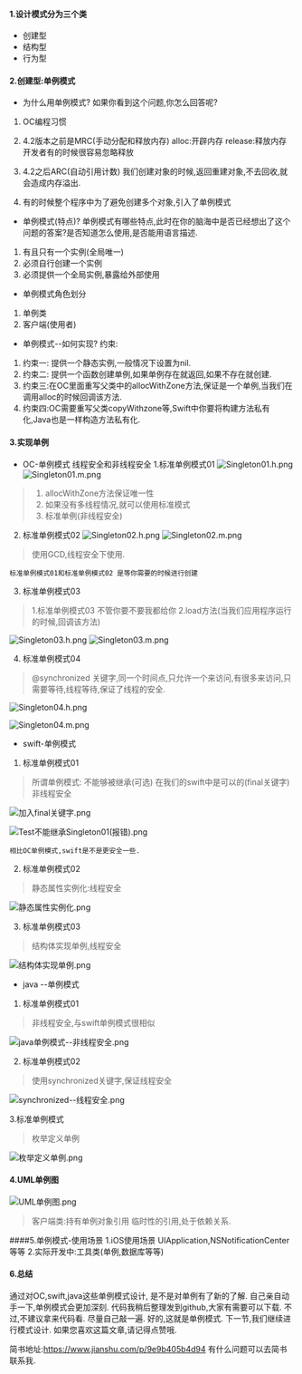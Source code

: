 #### 1.设计模式分为三个类
* 创建型
* 结构型
* 行为型

#### 2.创建型:单例模式
* 为什么用单例模式?
如果你看到这个问题,你怎么回答呢?
1. OC编程习惯
2. 4.2版本之前是MRC(手动分配和释放内存)
alloc:开辟内存  release:释放内存
开发者有的时候很容易忽略释放

3. 4.2之后ARC(自动引用计数)
我们创建对象的时候,返回重建对象,不去回收,就会造成内存溢出.

4. 有的时候整个程序中为了避免创建多个对象,引入了单例模式

* 单例模式(特点)?
单例模式有哪些特点,此时在你的脑海中是否已经想出了这个问题的答案?是否知道怎么使用,是否能用语言描述.
1. 有且只有一个实例(全局唯一)
2. 必须自行创建一个实例
3. 必须提供一个全局实例,暴露给外部使用

* 单例模式角色划分
1. 单例类
2. 客户端(使用者)
* 单例模式--如何实现?
约束:
1. 约束一: 提供一个静态实例,一般情况下设置为nil.
2. 约束二: 提供一个函数创建单例,如果单例存在就返回,如果不存在就创建.
3. 约束三:在OC里面重写父类中的allocWithZone方法,保证是一个单例,当我们在调用alloc的时候回调该方法.
4. 约束四:OC需要重写父类copyWithzone等,Swift中你要将构建方法私有化,Java也是一样构造方法私有化.

#### 3.实现单例
* OC-单例模式
线程安全和非线程安全
1.标准单例模式01
![Singleton01.h.png](https://upload-images.jianshu.io/upload_images/2960658-0ffb01912c2a2ac1.png?imageMogr2/auto-orient/strip%7CimageView2/2/w/1240)
![Singleton01.m.png](https://upload-images.jianshu.io/upload_images/2960658-5ccf86b1c957fddb.png?imageMogr2/auto-orient/strip%7CimageView2/2/w/1240)

> 1. allocWithZone方法保证唯一性
> 2. 如果没有多线程情况,就可以使用标准模式
> 3. 标准单例(非线程安全)

2. 标准单例模式02
![Singleton02.h.png](https://upload-images.jianshu.io/upload_images/2960658-ed07de0b8eb81941.png?imageMogr2/auto-orient/strip%7CimageView2/2/w/1240)
![Singleton02.m.png](https://upload-images.jianshu.io/upload_images/2960658-f08710f9f5b77c09.png?imageMogr2/auto-orient/strip%7CimageView2/2/w/1240)

> 使用GCD,线程安全下使用.

```
标准单例模式01和标准单例模式02 是等你需要的时候进行创建
```
3. 标准单例模式03

> 1.标准单例模式03 不管你要不要我都给你
> 2.load方法(当我们应用程序运行的时候,回调该方法)

![Singleton03.h.png](https://upload-images.jianshu.io/upload_images/2960658-5570ad538f91df88.png?imageMogr2/auto-orient/strip%7CimageView2/2/w/1240)
![Singleton03.m.png](https://upload-images.jianshu.io/upload_images/2960658-fc48bb6f86f12d59.png?imageMogr2/auto-orient/strip%7CimageView2/2/w/1240)

4. 标准单例模式04
> @synchronized 关键字,同一个时间点,只允许一个来访问,有很多来访问,只需要等待,线程等待,保证了线程的安全.

![Singleton04.h.png](https://upload-images.jianshu.io/upload_images/2960658-6dce05ce80ff5e69.png?imageMogr2/auto-orient/strip%7CimageView2/2/w/1240)

![Singleton04.m.png](https://upload-images.jianshu.io/upload_images/2960658-2e85b967abed468f.png?imageMogr2/auto-orient/strip%7CimageView2/2/w/1240)

* swift-单例模式
1. 标准单例模式01
> 所谓单例模式: 不能够被继承(可选)
在我们的swift中是可以的(final关键字)
非线程安全

![加入final关键字.png](https://upload-images.jianshu.io/upload_images/2960658-13f42dff6de58c69.png?imageMogr2/auto-orient/strip%7CimageView2/2/w/1240)

![Test不能继承Singleton01(报错).png](https://upload-images.jianshu.io/upload_images/2960658-e2e096c0638a3422.png?imageMogr2/auto-orient/strip%7CimageView2/2/w/1240)
```
相比OC单例模式,swift是不是更安全一些.
```
2. 标准单例模式02
> 静态属性实例化:线程安全

![静态属性实例化.png](https://upload-images.jianshu.io/upload_images/2960658-536e0b26ae51d70b.png?imageMogr2/auto-orient/strip%7CimageView2/2/w/1240)

3. 标准单例模式03
> 结构体实现单例,线程安全

![结构体实现单例.png](https://upload-images.jianshu.io/upload_images/2960658-d3166f3a12b957ca.png?imageMogr2/auto-orient/strip%7CimageView2/2/w/1240)

* java --单例模式
1. 标准单例模式01
> 非线程安全,与swift单例模式很相似

![java单例模式--非线程安全.png](https://upload-images.jianshu.io/upload_images/2960658-18069d9901301e3f.png?imageMogr2/auto-orient/strip%7CimageView2/2/w/1240)

2. 标准单例模式02
> 使用synchronized关键字,保证线程安全

![synchronized--线程安全.png](https://upload-images.jianshu.io/upload_images/2960658-10083c01b72efc14.png?imageMogr2/auto-orient/strip%7CimageView2/2/w/1240)

3.标准单例模式
> 枚举定义单例

![枚举定义单例.png](https://upload-images.jianshu.io/upload_images/2960658-e4452b92316b887f.png?imageMogr2/auto-orient/strip%7CimageView2/2/w/1240)

#### 4.UML单例图

![UML单例图.png](https://upload-images.jianshu.io/upload_images/2960658-7de0aa516b1b2fad.png?imageMogr2/auto-orient/strip%7CimageView2/2/w/1240)

>客户端类:持有单例对象引用
临时性的引用,处于依赖关系.

####5.单例模式-使用场景
1.iOS使用场景
UIApplication,NSNotificationCenter等等
2.实际开发中:工具类(单例,数据库等等)

#### 6.总结
通过对OC,swift,java这些单例模式设计,
是不是对单例有了新的了解.
自己亲自动手一下,单例模式会更加深刻.
代码我稍后整理发到github,大家有需要可以下载.
不过,不建议拿来代码看.
尽量自己敲一遍.
好的,这就是单例模式.
下一节,我们继续进行模式设计.
如果您喜欢这篇文章,请记得点赞哦.

简书地址:https://www.jianshu.com/p/9e9b405b4d94
有什么问题可以去简书联系我.













